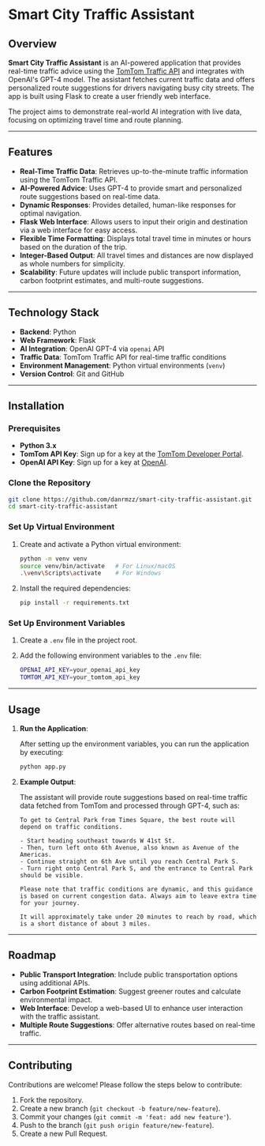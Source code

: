 # Smart City Traffic Assistant

## Overview

**Smart City Traffic Assistant** is an AI-powered application that provides real-time traffic advice using the [TomTom Traffic API](https://developer.tomtom.com/traffic-api) and integrates with OpenAI's GPT-4 model. The assistant fetches current traffic data and offers personalized route suggestions for drivers navigating busy city streets. The app is built using Flask to create a user friendly web interface.

The project aims to demonstrate real-world AI integration with live data, focusing on optimizing travel time and route planning.

---

## Features

- **Real-Time Traffic Data**: Retrieves up-to-the-minute traffic information using the TomTom Traffic API.
- **AI-Powered Advice**: Uses GPT-4 to provide smart and personalized route suggestions based on real-time data.
- **Dynamic Responses**: Provides detailed, human-like responses for optimal navigation.
- **Flask Web Interface**: Allows users to input their origin and destination via a web interface for easy access.
- **Flexible Time Formatting**: Displays total travel time in minutes or hours based on the duration of the trip.
- **Integer-Based Output**: All travel times and distances are now displayed as whole numbers for simplicity.
- **Scalability**: Future updates will include public transport information, carbon footprint estimates, and multi-route suggestions.

---

## Technology Stack

- **Backend**: Python
- **Web Framework**: Flask
- **AI Integration**: OpenAI GPT-4 via `openai` API
- **Traffic Data**: TomTom Traffic API for real-time traffic conditions
- **Environment Management**: Python virtual environments (`venv`)
- **Version Control**: Git and GitHub

---

## Installation

### Prerequisites

- **Python 3.x**
- **TomTom API Key**: Sign up for a key at the [TomTom Developer Portal](https://developer.tomtom.com/).
- **OpenAI API Key**: Sign up for a key at [OpenAI](https://platform.openai.com/signup).

### Clone the Repository

```bash
git clone https://github.com/danrmzz/smart-city-traffic-assistant.git
cd smart-city-traffic-assistant
```

### Set Up Virtual Environment

1. Create and activate a Python virtual environment:

   ```bash
   python -m venv venv
   source venv/bin/activate   # For Linux/macOS
   .\venv\Scripts\activate    # For Windows
   ```

2. Install the required dependencies:

   ```bash
   pip install -r requirements.txt
   ```

### Set Up Environment Variables

1. Create a `.env` file in the project root.
2. Add the following environment variables to the `.env` file:

   ```bash
   OPENAI_API_KEY=your_openai_api_key
   TOMTOM_API_KEY=your_tomtom_api_key
   ```

---

## Usage

1. **Run the Application**:

   After setting up the environment variables, you can run the application by executing:

   ```bash
   python app.py
   ```

2. **Example Output**:

   The assistant will provide route suggestions based on real-time traffic data fetched from TomTom and processed through GPT-4, such as:

   ```
   To get to Central Park from Times Square, the best route will depend on traffic conditions.

   - Start heading southeast towards W 41st St.
   - Then, turn left onto 6th Avenue, also known as Avenue of the Americas.
   - Continue straight on 6th Ave until you reach Central Park S.
   - Turn right onto Central Park S, and the entrance to Central Park should be visible.

   Please note that traffic conditions are dynamic, and this guidance is based on current congestion data. Always aim to leave extra time for your journey.

   It will approximately take under 20 minutes to reach by road, which is a short distance of about 3 miles.
   ```

---

## Roadmap

- **Public Transport Integration**: Include public transportation options using additional APIs.
- **Carbon Footprint Estimation**: Suggest greener routes and calculate environmental impact.
- **Web Interface**: Develop a web-based UI to enhance user interaction with the traffic assistant.
- **Multiple Route Suggestions**: Offer alternative routes based on real-time traffic.

---

## Contributing

Contributions are welcome! Please follow the steps below to contribute:

1. Fork the repository.
2. Create a new branch (`git checkout -b feature/new-feature`).
3. Commit your changes (`git commit -m 'feat: add new feature'`).
4. Push to the branch (`git push origin feature/new-feature`).
5. Create a new Pull Request.
